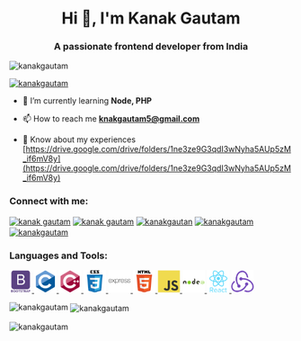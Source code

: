 <h1 align="center">Hi 👋, I'm Kanak Gautam</h1>
<h3 align="center">A passionate frontend developer from India</h3>

<p align="left"> <img src="https://komarev.com/ghpvc/?username=kanakgautam&label=Profile%20views&color=0e75b6&style=flat" alt="kanakgautam" /> </p>

<p align="left"> <a href="https://github.com/ryo-ma/github-profile-trophy"><img src="https://github-profile-trophy.vercel.app/?username=kanakgautam" alt="kanakgautam" /></a> </p>

- 🌱 I’m currently learning **Node, PHP**

- 📫 How to reach me **knakgautam5@gmail.com**

- 📄 Know about my experiences [https://drive.google.com/drive/folders/1ne3ze9G3qdI3wNyha5AUp5zM_if6mV8y](https://drive.google.com/drive/folders/1ne3ze9G3qdI3wNyha5AUp5zM_if6mV8y)

<h3 align="left">Connect with me:</h3>
<p align="left">
<a href="https://linkedin.com/in/kanak gautam" target="blank"><img align="center" src="https://raw.githubusercontent.com/rahuldkjain/github-profile-readme-generator/master/src/images/icons/Social/linked-in-alt.svg" alt="kanak gautam" height="30" width="40" /></a>
<a href="https://fb.com/kanak gautam" target="blank"><img align="center" src="https://raw.githubusercontent.com/rahuldkjain/github-profile-readme-generator/master/src/images/icons/Social/facebook.svg" alt="kanak gautam" height="30" width="40" /></a>
<a href="https://instagram.com/kanakgautan" target="blank"><img align="center" src="https://raw.githubusercontent.com/rahuldkjain/github-profile-readme-generator/master/src/images/icons/Social/instagram.svg" alt="kanakgautan" height="30" width="40" /></a>
<a href="https://www.codechef.com/users/kanakgautam" target="blank"><img align="center" src="https://cdn.jsdelivr.net/npm/simple-icons@3.1.0/icons/codechef.svg" alt="kanakgautam" height="30" width="40" /></a>
<a href="https://codeforces.com/profile/kanakgautam" target="blank"><img align="center" src="https://cdn.jsdelivr.net/npm/simple-icons@3.0.1/icons/codeforces.svg" alt="kanakgautam" height="30" width="40" /></a>
</p>

<h3 align="left">Languages and Tools:</h3>
<p align="left"> <a href="https://getbootstrap.com" target="_blank"> <img src="https://raw.githubusercontent.com/devicons/devicon/master/icons/bootstrap/bootstrap-plain-wordmark.svg" alt="bootstrap" width="40" height="40"/> </a> <a href="https://www.cprogramming.com/" target="_blank"> <img src="https://raw.githubusercontent.com/devicons/devicon/master/icons/c/c-original.svg" alt="c" width="40" height="40"/> </a> <a href="https://www.w3schools.com/cpp/" target="_blank"> <img src="https://raw.githubusercontent.com/devicons/devicon/master/icons/cplusplus/cplusplus-original.svg" alt="cplusplus" width="40" height="40"/> </a> <a href="https://www.w3schools.com/css/" target="_blank"> <img src="https://raw.githubusercontent.com/devicons/devicon/master/icons/css3/css3-original-wordmark.svg" alt="css3" width="40" height="40"/> </a> <a href="https://expressjs.com" target="_blank"> <img src="https://raw.githubusercontent.com/devicons/devicon/master/icons/express/express-original-wordmark.svg" alt="express" width="40" height="40"/> </a> <a href="https://www.w3.org/html/" target="_blank"> <img src="https://raw.githubusercontent.com/devicons/devicon/master/icons/html5/html5-original-wordmark.svg" alt="html5" width="40" height="40"/> </a> <a href="https://developer.mozilla.org/en-US/docs/Web/JavaScript" target="_blank"> <img src="https://raw.githubusercontent.com/devicons/devicon/master/icons/javascript/javascript-original.svg" alt="javascript" width="40" height="40"/> </a> <a href="https://nodejs.org" target="_blank"> <img src="https://raw.githubusercontent.com/devicons/devicon/master/icons/nodejs/nodejs-original-wordmark.svg" alt="nodejs" width="40" height="40"/> </a> <a href="https://reactjs.org/" target="_blank"> <img src="https://raw.githubusercontent.com/devicons/devicon/master/icons/react/react-original-wordmark.svg" alt="react" width="40" height="40"/> </a> <a href="https://redux.js.org" target="_blank"> <img src="https://raw.githubusercontent.com/devicons/devicon/master/icons/redux/redux-original.svg" alt="redux" width="40" height="40"/> </a> </p>

<p><img align="left" src="https://github-readme-stats.vercel.app/api/top-langs?username=kanakgautam&show_icons=true&locale=en&layout=compact" alt="kanakgautam" /></p>

<p>&nbsp;<img align="center" src="https://github-readme-stats.vercel.app/api?username=kanakgautam&show_icons=true&locale=en" alt="kanakgautam" /></p>

<p><img align="center" src="https://github-readme-streak-stats.herokuapp.com/?user=kanakgautam&" alt="kanakgautam" /></p>
